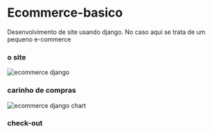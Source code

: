 # Ecommerce-basico

Desenvolvimento de site usando django. No caso aqui se trata de um
pequeno e-commerce

### o site

![ecommerce django](https://user-images.githubusercontent.com/44148209/205506013-81ee7bc7-1966-48eb-b9d6-12b93a3dc200.png) 


### carinho de compras

![ecommerce django chart](https://user-images.githubusercontent.com/44148209/205506565-0ea19802-9242-4d93-a7e0-3889e4c4b48c.png)

### check-out
